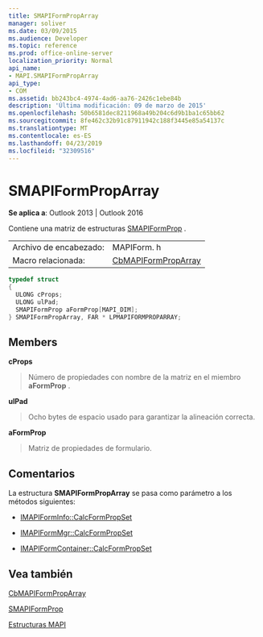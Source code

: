 ```yaml
---
title: SMAPIFormPropArray
manager: soliver
ms.date: 03/09/2015
ms.audience: Developer
ms.topic: reference
ms.prod: office-online-server
localization_priority: Normal
api_name:
- MAPI.SMAPIFormPropArray
api_type:
- COM
ms.assetid: bb243bc4-4974-4ad6-aa76-2426c1ebe84b
description: 'Última modificación: 09 de marzo de 2015'
ms.openlocfilehash: 50b6581dec8211968a49b204c6d9b1ba1c65bb62
ms.sourcegitcommit: 8fe462c32b91c87911942c188f3445e85a54137c
ms.translationtype: MT
ms.contentlocale: es-ES
ms.lasthandoff: 04/23/2019
ms.locfileid: "32309516"
---
```

# <a name="smapiformproparray"></a>SMAPIFormPropArray

  
  
**Se aplica a**: Outlook 2013 | Outlook 2016 
  
Contiene una matriz de estructuras [SMAPIFormProp](smapiformprop.md) . 
  
|||
|:-----|:-----|
|Archivo de encabezado:  <br/> |MAPIForm. h  <br/> |
|Macro relacionada:  <br/> |[CbMAPIFormPropArray](cbmapiformproparray.md) <br/> |
   
```cpp
typedef struct
{
  ULONG cProps;
  ULONG ulPad;
  SMAPIFormProp aFormProp[MAPI_DIM];
} SMAPIFormPropArray, FAR * LPMAPIFORMPROPARRAY;

```

## <a name="members"></a>Members

 **cProps**
  
> Número de propiedades con nombre de la matriz en el miembro **aFormProp** . 
    
 **ulPad**
  
>  Ocho bytes de espacio usado para garantizar la alineación correcta. 
    
 **aFormProp**
  
> Matriz de propiedades de formulario.
    
## <a name="remarks"></a>Comentarios

La estructura **SMAPIFormPropArray** se pasa como parámetro a los métodos siguientes: 
  
- [IMAPIFormInfo::CalcFormPropSet](imapiforminfo-calcformpropset.md)
    
- [IMAPIFormMgr::CalcFormPropSet](imapiformmgr-calcformpropset.md)
    
- [IMAPIFormContainer::CalcFormPropSet](imapiformcontainer-calcformpropset.md)
    
## <a name="see-also"></a>Vea también



[CbMAPIFormPropArray](cbmapiformproparray.md)
  
[SMAPIFormProp](smapiformprop.md)


[Estructuras MAPI](mapi-structures.md)

